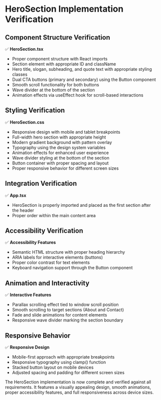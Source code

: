 # HeroSection Implementation Verification

## Component Structure Verification

✅ **HeroSection.tsx**

- Proper component structure with React imports
- Section element with appropriate ID and className
- Hero title, slogan, subheading, and quote text with appropriate styling classes
- Dual CTA buttons (primary and secondary) using the Button component
- Smooth scroll functionality for both buttons
- Wave divider at the bottom of the section
- Animation effects via useEffect hook for scroll-based interactions

## Styling Verification

✅ **HeroSection.css**

- Responsive design with mobile and tablet breakpoints
- Full-width hero section with appropriate height
- Modern gradient background with pattern overlay
- Typography using the design system variables
- Animation effects for enhanced user experience
- Wave divider styling at the bottom of the section
- Button container with proper spacing and layout
- Proper responsive behavior for different screen sizes

## Integration Verification

✅ **App.tsx**

- HeroSection is properly imported and placed as the first section after the header
- Proper order within the main content area

## Accessibility Verification

✅ **Accessibility Features**

- Semantic HTML structure with proper heading hierarchy
- ARIA labels for interactive elements (buttons)
- Proper color contrast for text elements
- Keyboard navigation support through the Button component

## Animation and Interactivity

✅ **Interactive Features**

- Parallax scrolling effect tied to window scroll position
- Smooth scrolling to target sections (About and Contact)
- Fade and slide animations for content elements
- Responsive wave divider marking the section boundary

## Responsive Behavior

✅ **Responsive Design**

- Mobile-first approach with appropriate breakpoints
- Responsive typography using clamp() function
- Stacked button layout on mobile devices
- Adjusted spacing and padding for different screen sizes

The HeroSection implementation is now complete and verified against all requirements. It features a visually appealing design, smooth animations, proper accessibility features, and full responsiveness across device sizes.

